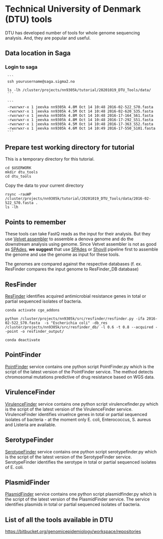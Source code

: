 # Technical University of Denmark (DTU) tools
DTU has developed number of tools for whole genome sequencing analysis. And, they are popular and useful. 

## Data location in Saga
### Login to saga

     ```
     ssh yourusername@saga.sigma2.no
     
     ls -lh /cluster/projects/nn9305k/tutorial/20201019_DTU_Tools/data/
     ```
     
     ```
     -rwxrwxr-x 1 jeevka nn9305k 4.8M Oct 14 10:48 2016-02-522_S70.fasta
     -rwxrwxr-x 1 jeevka nn9305k 4.5M Oct 14 10:48 2016-02-620_S35.fasta
     -rwxrwxr-x 1 jeevka nn9305k 4.8M Oct 14 10:48 2016-17-164_S61.fasta
     -rwxrwxr-x 1 jeevka nn9305k 4.8M Oct 14 10:48 2016-17-292_S51.fasta
     -rwxrwxr-x 1 jeevka nn9305k 4.5M Oct 14 10:48 2016-17-363_S52.fasta
     -rwxrwxr-x 1 jeevka nn9305k 4.6M Oct 14 10:49 2016-17-550_S101.fasta
     ``` 

## Prepare test working directory for tutorial
This is a temporary directory for this tutorial.

```
cd $USERWORK
mkdir dtu_tools
cd dtu_tools
```

Copy the data to your current directory 

```
rsync -rauWP /cluster/projects/nn9305k/tutorial/20201019_DTU_Tools/data/2016-02-522_S70.fasta .
ls -lh
```

## Points to remember
These tools can take FastQ reads as the input for their analysis. But they use [Velvet assembler](https://www.ebi.ac.uk/~zerbino/velvet/) to assemble a denova genome and do the downstream analysis using genome.
Since Vetvet assembler is not as good as [SPAdes](https://www.ncbi.nlm.nih.gov/pmc/articles/PMC3342519/), **we suggest** that use [SPAdes]((https://www.ncbi.nlm.nih.gov/pmc/articles/PMC3342519/)) or [Shovill](https://github.com/tseemann/shovill) pipeline first to assemble the genome and use the genome as input for these tools.

The genomes are compared against the respective databases (f. ex. ResFinder compares the input genome to ResFinder_DB database)

## ResFinder
[ResFinder](https://bitbucket.org/genomicepidemiology/resfinder/src/master/) identifies acquired antimicrobial resistance genes in total or partial sequenced isolates of bacteria.

```
conda activate cge_addons

python /cluster/projects/nn9305k/src/resfinder/resfinder.py -ifa 2016-02-522_S70.fasta  -s "Escherichia coli" -db_res /cluster/projects/nn9305k/src/resfinder_db/ -l 0.6 -t 0.8 --acquired --point -o resfinder_output/ 

conda deactivate
```

## PointFinder
[PointFinder](https://bitbucket.org/genomicepidemiology/pointfinder/src/master/) service contains one python script PointFinder.py which is the script of the latest version of the PointFinder service. The method detects chromosomal mutations predictive of drug resistance based on WGS data.

## VirulenceFinder
[VirulenceFinder](https://bitbucket.org/genomicepidemiology/virulencefinder/src/master/) service contains one python script virulencefinder.py which is the script of the latest version of the VirulenceFinder service. VirulenceFinder identifies viruelnce genes in total or partial sequenced isolates of bacteria - at the moment only E. coli, Enterococcus, S. aureus and Listeria are available.

## SerotypeFinder
[SerotypeFinder](https://bitbucket.org/genomicepidemiology/serotypefinder/src/master/) service contains one python script serotypefinder.py which is the script of the latest version of the SerotypeFinder service. SerotypeFinder identifies the serotype in total or partial sequenced isolates of E. coli.

## PlasmidFinder
[PlasmidFinder](https://bitbucket.org/genomicepidemiology/plasmidfinder/src/master/) service contains one python script plasmidfinder.py which is the script of the latest version of the PlasmidFinder service. The service identifies plasmids in total or partial sequenced isolates of bacteria.

## List of all the tools available in DTU

https://bitbucket.org/genomicepidemiology/workspace/repositories

